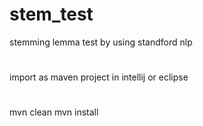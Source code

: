 # stem_test
stemming lemma test by using standford nlp



#
import as maven project in intellij or eclipse

#
mvn clean
mvn install
